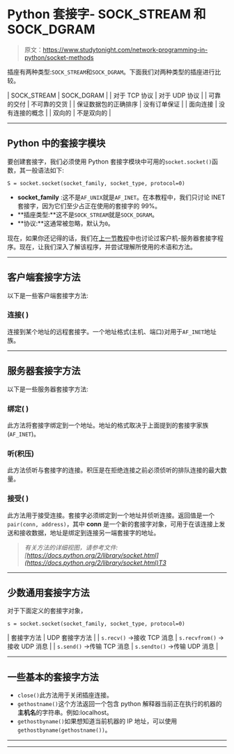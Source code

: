 # Python 套接字- SOCK_STREAM 和 SOCK_DGRAM

> 原文：<https://www.studytonight.com/network-programming-in-python/socket-methods>

插座有两种类型:`SOCK_STREAM`和`SOCK_DGRAM`。下面我们对两种类型的插座进行比较。

| SOCK_STREAM | SOCK_DGRAM |
| 对于 TCP 协议 | 对于 UDP 协议 |
| 可靠的交付 | 不可靠的交货 |
| 保证数据包的正确排序 | 没有订单保证 |
| 面向连接 | 没有连接的概念 |
| 双向的 | 不是双向的 |

* * *

## Python 中的套接字模块

要创建套接字，我们必须使用 Python 套接字模块中可用的`socket.socket()`函数，其一般语法如下:

```
S = socket.socket(socket_family, socket_type, protocol=0)
```

*   **socket_family** :这不是`AF_UNIX`就是`AF_INET`。在本教程中，我们只讨论 INET 套接字，因为它们至少占正在使用的套接字的 99%。
*   **插座类型:**这不是`SOCK_STREAM`就是`SOCK_DGRAM`。
*   **协议:**这通常被忽略，默认为`0`。

现在，如果你还记得的话，我们在[上一节教程](basics-of-sockets)中也讨论过客户机-服务器套接字程序。现在，让我们深入了解该程序，并尝试理解所使用的术语和方法。

* * *

## 客户端套接字方法

以下是一些客户端套接字方法:

### 连接( )

连接到某个地址的远程套接字。一个地址格式(主机、端口)对用于`AF_INET`地址族。

* * *

## 服务器套接字方法

以下是一些服务器套接字方法:

### 绑定( )

此方法将套接字绑定到一个地址。地址的格式取决于上面提到的套接字家族(`AF_INET`)。

### 听(积压)

此方法侦听与套接字的连接。积压是在拒绝连接之前必须侦听的排队连接的最大数量。

### 接受( )

此方法用于接受连接。套接字必须绑定到一个地址并侦听连接。返回值是一个`pair(conn, address)`，其中 **conn** 是一个新的套接字对象，可用于在该连接上发送和接收数据，地址是绑定到连接另一端套接字的地址。

> *有关方法的详细视图，请参考文件:[https://docs.python.org/2/library/socket.html](https://docs.python.org/2/library/socket.html)T3*

* * *

## 少数通用套接字方法

对于下面定义的套接字对象，

```
s = socket.socket(socket_family, socket_type, protocol=0)
```

| 套接字方法 | UDP 套接字方法 |
| `s.recv()` →接收 TCP 消息 | `s.recvfrom()` →接收 UDP 消息 |
| `s.send()` →传输 TCP 消息 | `s.sendto()` →传输 UDP 消息 |

* * *

## 一些基本的套接字方法

*   `close()`此方法用于关闭插座连接。
*   `gethostname()`这个方法返回一个包含 python 解释器当前正在执行的机器的**主机名**的字符串。例如:localhost。
*   `gethostbyname()`如果想知道当前机器的 IP 地址，可以使用`gethostbyname(gethostname())`。

* * *

* * *
